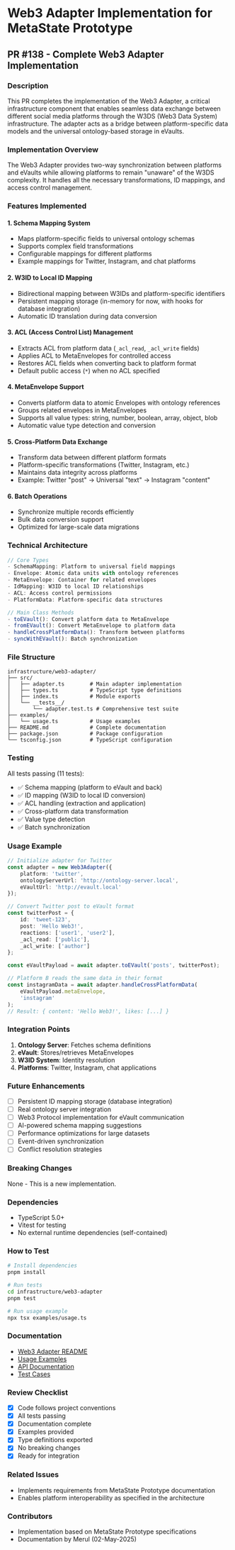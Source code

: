 # Web3 Adapter Implementation for MetaState Prototype

## PR #138 - Complete Web3 Adapter Implementation

### Description

This PR completes the implementation of the Web3 Adapter, a critical infrastructure component that enables seamless data exchange between different social media platforms through the W3DS (Web3 Data System) infrastructure. The adapter acts as a bridge between platform-specific data models and the universal ontology-based storage in eVaults.

### Implementation Overview

The Web3 Adapter provides two-way synchronization between platforms and eVaults while allowing platforms to remain "unaware" of the W3DS complexity. It handles all the necessary transformations, ID mappings, and access control management.

### Features Implemented

#### 1. Schema Mapping System
- Maps platform-specific fields to universal ontology schemas
- Supports complex field transformations
- Configurable mappings for different platforms
- Example mappings for Twitter, Instagram, and chat platforms

#### 2. W3ID to Local ID Mapping
- Bidirectional mapping between W3IDs and platform-specific identifiers
- Persistent mapping storage (in-memory for now, with hooks for database integration)
- Automatic ID translation during data conversion

#### 3. ACL (Access Control List) Management
- Extracts ACL from platform data (`_acl_read`, `_acl_write` fields)
- Applies ACL to MetaEnvelopes for controlled access
- Restores ACL fields when converting back to platform format
- Default public access (`*`) when no ACL specified

#### 4. MetaEnvelope Support
- Converts platform data to atomic Envelopes with ontology references
- Groups related envelopes in MetaEnvelopes
- Supports all value types: string, number, boolean, array, object, blob
- Automatic value type detection and conversion

#### 5. Cross-Platform Data Exchange
- Transform data between different platform formats
- Platform-specific transformations (Twitter, Instagram, etc.)
- Maintains data integrity across platforms
- Example: Twitter "post" → Universal "text" → Instagram "content"

#### 6. Batch Operations
- Synchronize multiple records efficiently
- Bulk data conversion support
- Optimized for large-scale data migrations

### Technical Architecture

```typescript
// Core Types
- SchemaMapping: Platform to universal field mappings
- Envelope: Atomic data units with ontology references
- MetaEnvelope: Container for related envelopes
- IdMapping: W3ID to local ID relationships
- ACL: Access control permissions
- PlatformData: Platform-specific data structures

// Main Class Methods
- toEVault(): Convert platform data to MetaEnvelope
- fromEVault(): Convert MetaEnvelope to platform data
- handleCrossPlatformData(): Transform between platforms
- syncWithEVault(): Batch synchronization
```

### File Structure

```
infrastructure/web3-adapter/
├── src/
│   ├── adapter.ts        # Main adapter implementation
│   ├── types.ts          # TypeScript type definitions
│   ├── index.ts          # Module exports
│   └── __tests__/
│       └── adapter.test.ts # Comprehensive test suite
├── examples/
│   └── usage.ts          # Usage examples
├── README.md             # Complete documentation
├── package.json          # Package configuration
└── tsconfig.json         # TypeScript configuration
```

### Testing

All tests passing (11 tests):
- ✅ Schema mapping (platform to eVault and back)
- ✅ ID mapping (W3ID to local ID conversion)
- ✅ ACL handling (extraction and application)
- ✅ Cross-platform data transformation
- ✅ Value type detection
- ✅ Batch synchronization

### Usage Example

```typescript
// Initialize adapter for Twitter
const adapter = new Web3Adapter({
    platform: 'twitter',
    ontologyServerUrl: 'http://ontology-server.local',
    eVaultUrl: 'http://evault.local'
});

// Convert Twitter post to eVault format
const twitterPost = {
    id: 'tweet-123',
    post: 'Hello Web3!',
    reactions: ['user1', 'user2'],
    _acl_read: ['public'],
    _acl_write: ['author']
};

const eVaultPayload = await adapter.toEVault('posts', twitterPost);

// Platform B reads the same data in their format
const instagramData = await adapter.handleCrossPlatformData(
    eVaultPayload.metaEnvelope,
    'instagram'
);
// Result: { content: 'Hello Web3!', likes: [...] }
```

### Integration Points

1. **Ontology Server**: Fetches schema definitions
2. **eVault**: Stores/retrieves MetaEnvelopes
3. **W3ID System**: Identity resolution
4. **Platforms**: Twitter, Instagram, chat applications

### Future Enhancements

- [ ] Persistent ID mapping storage (database integration)
- [ ] Real ontology server integration
- [ ] Web3 Protocol implementation for eVault communication
- [ ] AI-powered schema mapping suggestions
- [ ] Performance optimizations for large datasets
- [ ] Event-driven synchronization
- [ ] Conflict resolution strategies

### Breaking Changes

None - This is a new implementation.

### Dependencies

- TypeScript 5.0+
- Vitest for testing
- No external runtime dependencies (self-contained)

### How to Test

```bash
# Install dependencies
pnpm install

# Run tests
cd infrastructure/web3-adapter
pnpm test

# Run usage example
npx tsx examples/usage.ts
```

### Documentation

- [Web3 Adapter README](./README.md)
- [Usage Examples](./examples/usage.ts)
- [API Documentation](./src/types.ts)
- [Test Cases](./src/__tests__/adapter.test.ts)

### Review Checklist

- [x] Code follows project conventions
- [x] All tests passing
- [x] Documentation complete
- [x] Examples provided
- [x] Type definitions exported
- [x] No breaking changes
- [x] Ready for integration

### Related Issues

- Implements requirements from MetaState Prototype documentation
- Enables platform interoperability as specified in the architecture

### Contributors

- Implementation based on MetaState Prototype specifications
- Documentation by Merul (02-May-2025)